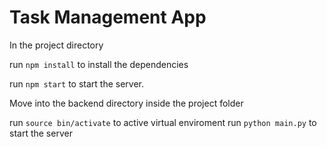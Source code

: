 # Task Management App


In the project directory

run `npm install` to install the dependencies

run `npm start` to start the server.

Move into the backend directory inside the project folder

run `source bin/activate`  to active virtual enviroment
run  `python main.py` to start the server

